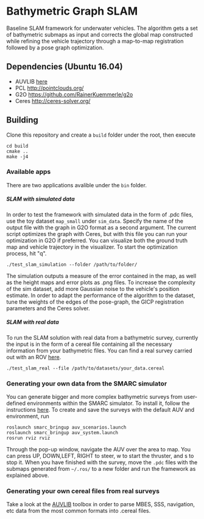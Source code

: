 # Bathymetric Graph SLAM

Baseline SLAM framework for underwater vehicles.
The algorithm gets a set of bathymetric submaps as input and corrects the global map constructed while refining the vehicle trajectory through a map-to-map registration followed by a pose graph optimization. 

## Dependencies (Ubuntu 16.04)
* AUVLIB [here](https://github.com/nilsbore/auvlib) 
* PCL  http://pointclouds.org/
* G2O https://github.com/RainerKuemmerle/g2o
* Ceres http://ceres-solver.org/


## Building

Clone this repository and create a `build` folder under the root, then execute
```
cd build
cmake ..
make -j4
```

### Available apps
There are two applications avalible under the `bin` folder.

##### SLAM with simulated data
In order to test the framework with simulated data in the form of .pdc files, use the toy dataset `map_small` under `sim_data`. Specify the name of the output file with the graph in G2O format as a second argument. The current script optimizes the graph with Ceres, but with this file you can run your optimization in G2O if preferred. 
You can visualize both the ground truth map and vehicle trajectory in the visualizer. To start the optimization process, hit "q".
```
./test_slam_simulation --folder /path/to/folder/
```
The simulation outputs a measure of the error contained in the map, as well as the height maps and error plots as .png files.
To increase the complexity of the sim dataset, add more Gaussian noise to the vehicle's position estimate.
In order to adapt the performance of the algorithm to the dataset, tune the weights of the edges of the pose-graph, the GICP registration parameters and the Ceres solver.

##### SLAM with real data
To run the SLAM solution with real data from a bathymetric survey, currently the input is in the form of a cereal file containing all the necessary information from your bathymetric files.
You can find a real survey carried out with an ROV [here](https://strands.pdc.kth.se/public/IROS-2019-Bathymetry/).
```
./test_slam_real --file /path/to/datasets/your_data.cereal
```

### Generating your own data from the SMARC simulator
You can generate bigger and more complex bathymetric surveys from user-defined environments within the SMARC simulator.
To install it, follow the instructions [here](https://github.com/smarc-project/rosinstall).
To create and save the surveys with the default AUV and environment, run
```
roslaunch smarc_bringup auv_scenarios.launch
roslaunch smarc_bringup auv_system.launch
rosrun rviz rviz
```
Through the pop-up window, navigate the AUV over the area to map. You can press UP, DOWN,LEFT, RIGHT to steer, w to start the thruster, and s to stop it.
When you have finished with the survey, move the `.pdc` files with the submaps generated from `~/.ros/` to a new folder and run the framework as explained above.

### Generating your own cereal files from real surveys
Take a look at the [AUVLIB](https://github.com/nilsbore/auvlib) toolbox in order to parse MBES, SSS, navigation, etc data from the most common formats into .cereal files.
